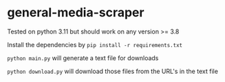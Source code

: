 # general-media-scraper
Tested on python 3.11 but should work on any version >= 3.8

Install the dependencies by ```pip install -r requirements.txt```

```python main.py``` will generate a text file for downloads 

```python download.py``` will download those files from the URL's in the text file


